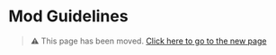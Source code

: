 # Mod Guidelines

> :warning: This page has been moved. [Click here to go to the new page](/mods/guidelines)
